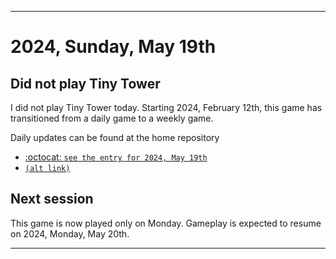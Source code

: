 
***

# 2024, Sunday, May 19th

## Did not play Tiny Tower

<!-- TODO: For each weekly entry, make sure the date is correct. The day of the week should be modified in 4 places !-->

I did not play Tiny Tower today. Starting 2024, February 12th, this game has transitioned from a daily game to a weekly game.

Daily updates can be found at the home repository

- [:octocat: `see the entry for 2024, May 19th`](https://github.com/seanpm2001/SeansLifeArchive_Images_TinyTower/tree/master/tiny%20tower/2024/05_May/19/) 
- [`(alt link)`](/tiny%20tower/2024/05_May/19/)

## Next session

This game is now played only on Monday. Gameplay is expected to resume on 2024, Monday, May 20th.

***
